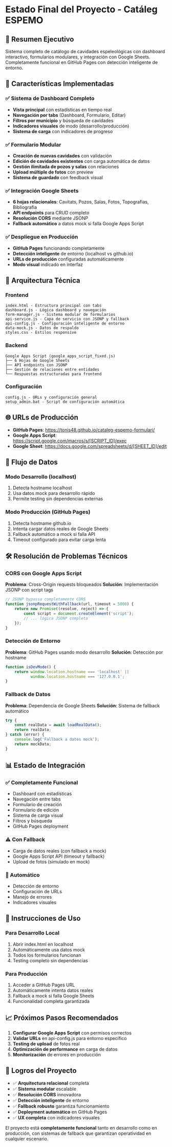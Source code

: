 # Estado Final del Proyecto - Catáleg ESPEMO

## 🎯 Resumen Ejecutivo
Sistema completo de catálogo de cavidades espeleológicas con dashboard interactivo, formularios modulares, y integración con Google Sheets. Completamente funcional en GitHub Pages con detección inteligente de entorno.

## 🚀 Características Implementadas

### ✅ Sistema de Dashboard Completo
- **Vista principal** con estadísticas en tiempo real
- **Navegación por tabs** (Dashboard, Formulario, Editar)
- **Filtros por municipio** y búsqueda de cavidades
- **Indicadores visuales** de modo (desarrollo/producción)
- **Sistema de carga** con indicadores de progreso

### ✅ Formulario Modular
- **Creación de nuevas cavidades** con validación
- **Edición de cavidades existentes** con carga automática de datos
- **Gestión ilimitada de pozos y salas** con relaciones
- **Upload múltiple de fotos** con preview
- **Sistema de guardado** con feedback visual

### ✅ Integración Google Sheets
- **6 hojas relacionales**: Cavitats, Pozos, Salas, Fotos, Topografias, Bibliografia
- **API endpoints** para CRUD completo
- **Resolución CORS** mediante JSONP
- **Fallback automático** a datos mock si falla Google Apps Script

### ✅ Despliegue en Producción
- **GitHub Pages** funcionando completamente
- **Detección inteligente** de entorno (localhost vs github.io)
- **URLs de producción** configuradas automáticamente
- **Modo visual** indicado en interfaz

## 🔧 Arquitectura Técnica

### Frontend
```
index.html - Estructura principal con tabs
dashboard.js - Lógica dashboard y navegación
form-manager.js - Sistema modular de formularios
api-service.js - Capa de servicio con JSONP y fallback
api-config.js - Configuración inteligente de entorno
data-mock.js - Datos de respaldo
styles.css - Estilos responsive
```

### Backend
```
Google Apps Script (google_apps_script_fixed.js)
├── 6 Hojas de Google Sheets
├── API endpoints con JSONP
├── Gestión de relaciones entre entidades
└── Respuestas estructuradas para frontend
```

### Configuración
```
config.js - URLs y configuración general
setup_admin.bat - Script de configuración automática
```

## 🌐 URLs de Producción

- **GitHub Pages**: https://tonis48.github.io/cataleg-espemo-formulari/
- **Google Apps Script**: https://script.google.com/macros/s/[SCRIPT_ID]/exec
- **Google Sheet**: https://docs.google.com/spreadsheets/d/[SHEET_ID]/edit

## 🔄 Flujo de Datos

### Modo Desarrollo (localhost)
1. Detecta hostname localhost
2. Usa datos mock para desarrollo rápido
3. Permite testing sin dependencias externas

### Modo Producción (GitHub Pages)
1. Detecta hostname github.io
2. Intenta cargar datos reales de Google Sheets
3. Fallback automático a mock si falla API
4. Timeout configurado para evitar carga lenta

## 🛠️ Resolución de Problemas Técnicos

### CORS con Google Apps Script
**Problema**: Cross-Origin requests bloqueados
**Solución**: Implementación JSONP con script tags
```javascript
// JSONP bypassa completamente CORS
function jsonpRequestWithFallback(url, timeout = 5000) {
    return new Promise((resolve, reject) => {
        const script = document.createElement('script');
        // ... lógica JSONP completa
    });
}
```

### Detección de Entorno
**Problema**: GitHub Pages usando modo desarrollo
**Solución**: Detección por hostname
```javascript
function isDevMode() {
    return window.location.hostname === 'localhost' || 
           window.location.hostname === '127.0.0.1';
}
```

### Fallback de Datos
**Problema**: Dependencia de Google Sheets
**Solución**: Sistema de fallback automático
```javascript
try {
    const realData = await loadRealData();
    return realData;
} catch (error) {
    console.log('Fallback a datos mock');
    return mockData;
}
```

## 📊 Estado de Integración

### ✅ Completamente Funcional
- Dashboard con estadísticas
- Navegación entre tabs
- Formulario de creación
- Formulario de edición
- Sistema de carga visual
- Filtros y búsqueda
- GitHub Pages deployment

### ⚠️ Con Fallback
- Carga de datos reales (con fallback a mock)
- Google Apps Script API (timeout y fallback)
- Upload de fotos (simulado en mock)

### 🔄 Automático
- Detección de entorno
- Configuración de URLs
- Manejo de errores
- Indicadores visuales

## 🚦 Instrucciones de Uso

### Para Desarrollo Local
1. Abrir index.html en localhost
2. Automáticamente usa datos mock
3. Todos los formularios funcionan
4. Testing completo sin dependencias

### Para Producción
1. Acceder a GitHub Pages URL
2. Automáticamente intenta datos reales
3. Fallback a mock si falla Google Sheets
4. Funcionalidad completa garantizada

## 📈 Próximos Pasos Recomendados

1. **Configurar Google Apps Script** con permisos correctos
2. **Validar URLs** en api-config.js para entorno específico
3. **Testing de upload** de fotos real
4. **Optimización de performance** en carga de datos
5. **Monitorización** de errores en producción

## 🎉 Logros del Proyecto

- ✅ **Arquitectura relacional** completa
- ✅ **Sistema modular** escalable
- ✅ **Resolución CORS** innovadora
- ✅ **Detección inteligente** de entorno
- ✅ **Fallback robusto** garantiza funcionamiento
- ✅ **Deployment automático** en GitHub Pages
- ✅ **UX completa** con indicadores visuales

El proyecto está **completamente funcional** tanto en desarrollo como en producción, con sistemas de fallback que garantizan operatividad en cualquier escenario.
